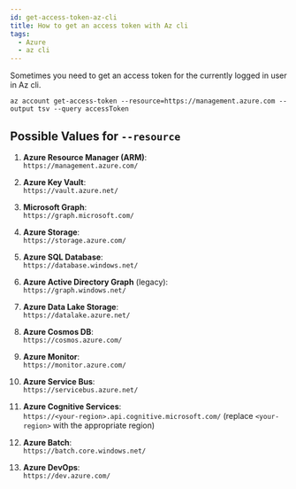 ```yaml
---
id: get-access-token-az-cli
title: How to get an access token with Az cli
tags:
  - Azure
  - az cli
---
```


Sometimes you need to get an access token for the currently logged in user in Az cli.

``` az cli title="az cli access token"
az account get-access-token --resource=https://management.azure.com --output tsv --query accessToken
```

## Possible Values for `--resource`

1. **Azure Resource Manager (ARM)**:  
`https://management.azure.com/`

2. **Azure Key Vault**:  
`https://vault.azure.net/`

3. **Microsoft Graph**:  
`https://graph.microsoft.com/`

4. **Azure Storage**:  
`https://storage.azure.com/`

5. **Azure SQL Database**:  
`https://database.windows.net/`

6. **Azure Active Directory Graph** (legacy):  
`https://graph.windows.net/`

7. **Azure Data Lake Storage**:  
`https://datalake.azure.net/`

8. **Azure Cosmos DB**:  
`https://cosmos.azure.com/`

9. **Azure Monitor**:  
`https://monitor.azure.com/`

10. **Azure Service Bus**:  
 `https://servicebus.azure.net/`

11. **Azure Cognitive Services**:  
 `https://<your-region>.api.cognitive.microsoft.com/` (replace `<your-region>` with the appropriate region)

12. **Azure Batch**:  
 `https://batch.core.windows.net/`

13. **Azure DevOps**:  
 `https://dev.azure.com/`
